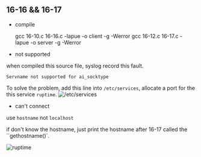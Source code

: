 ## 16-16 && 16-17

- compile

    gcc 16-10.c 16-16.c -lapue -o client -g -Werror
    gcc 16-12.c 16-17.c -lapue -o server -g -Werror

- not supported

when compiled this source file, syslog record this fault.

    Servname not supported for ai_socktype

To solve the problem, add this line into `/etc/services`, allocate a port for the this service `ruptime`.
![/etc/services](https://github.com/fATwaer/APUE/tree/master/docs/pic/service.png)

- can't connect 

use `hostname` not `localhost`

if don't know the hostname, just print the hostname after 16-17 called the ``gethostname()`.

![ruptime](https://github.com/fATwaer/APUE/tree/master/docs/pic/ruptime.png)

